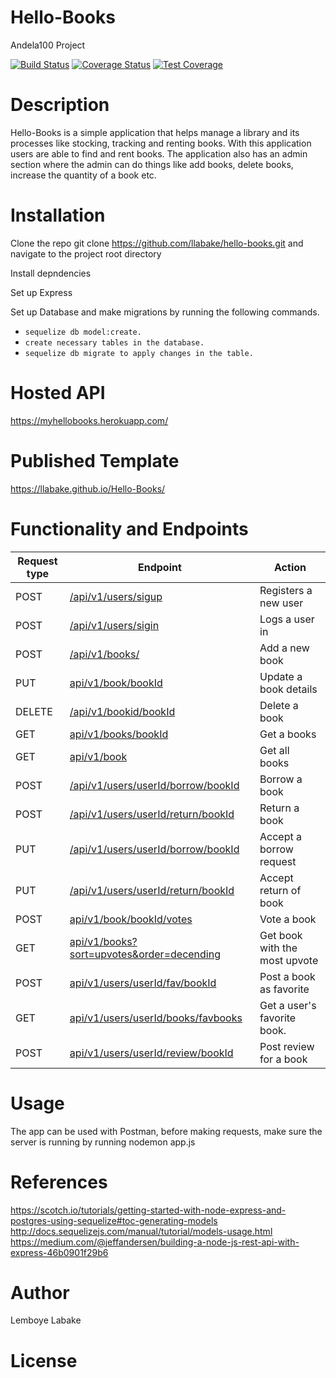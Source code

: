 <content>
<snippet>

# Hello-Books

Andela100 Project

[![Build Status](https://travis-ci.org/llabake/Hello-Books.svg?branch=develop)](https://travis-ci.org/llabake/Hello-Books) [![Coverage Status](https://coveralls.io/repos/github/llabake/Hello-Books/badge.svg?branch=develop)](https://coveralls.io/github/llabake/Hello-Books?branch=develop)
[![Test Coverage](https://api.codeclimate.com/v1/badges/dce359c3ae4842ad9876/test_coverage)](https://codeclimate.com/github/llabake/Hello-Books/test_coverage)

# Description

Hello-Books is a simple application that helps manage a library and its processes like stocking, tracking and renting books. With this application users are able to find and rent books. The application also has an admin section where the admin can do things like add books, delete books, increase the quantity of a book etc.

# Installation

Clone the repo git clone https://github.com/llabake/hello-books.git and navigate to the project root directory

Install depndencies

Set up Express

Set up Database and make migrations by running the following commands.<br> 
- `sequelize db model:create.`
- `create necessary tables in the database.`
- `sequelize db migrate to apply changes in the table.`

# Hosted API

https://myhellobooks.herokuapp.com/

# Published Template

https://llabake.github.io/Hello-Books/

# Functionality and Endpoints

Request type | Endpoint | Action
------------ | -------- | ------
POST | [/api/v1/users/sigup](#create-user) | Registers a new user
POST | [/api/v1/users/sigin](#login) | Logs a user in
POST | [/api/v1/books/](#add-book) | Add a new book
PUT | [api/v1/book/bookId](#update-a-book) | Update a book details
DELETE | [/api/v1/bookid/bookId](#delete-a-book) | Delete a book
GET | [api/v1/books/bookId](#get-a-books) | Get a books
GET | [api/v1/book](#get-all-books) | Get all books
POST | [/api/v1/users/userId/borrow/bookId](#borrow-book) | Borrow a book
POST | [/api/v1/users/userId/return/bookId](#return-book) | Return a book
PUT | [/api/v1/users/userId/borrow/bookId](#borrow-book) | Accept a borrow request
PUT | [/api/v1/users/userId/return/bookId](#return-book) | Accept return of book
POST | [api/v1/book/bookId/votes](#vote-a-book) | Vote a book
GET | [api/v1/books?sort=upvotes&order=decending](#get-book-most-upvote) | Get book with the most upvote
POST | [api/v1/users/userId/fav/bookId](#favorite-book) | Post a book as favorite
GET | [api/v1/users/userId/books/favbooks](#get-favorite-books) | Get a user's favorite book.
POST | [api/v1/users/userId/review/bookId](#post-reviews) | Post review for a book
 

# Usage

The app can be used with Postman, before making requests, make sure the server is running by running nodemon app.js

# References

https://scotch.io/tutorials/getting-started-with-node-express-and-postgres-using-sequelize#toc-generating-models <br/>
http://docs.sequelizejs.com/manual/tutorial/models-usage.html </br>
https://medium.com/@jeffandersen/building-a-node-js-rest-api-with-express-46b0901f29b6</br>

# Author
Lemboye Labake

# License

</content>
</snippet>